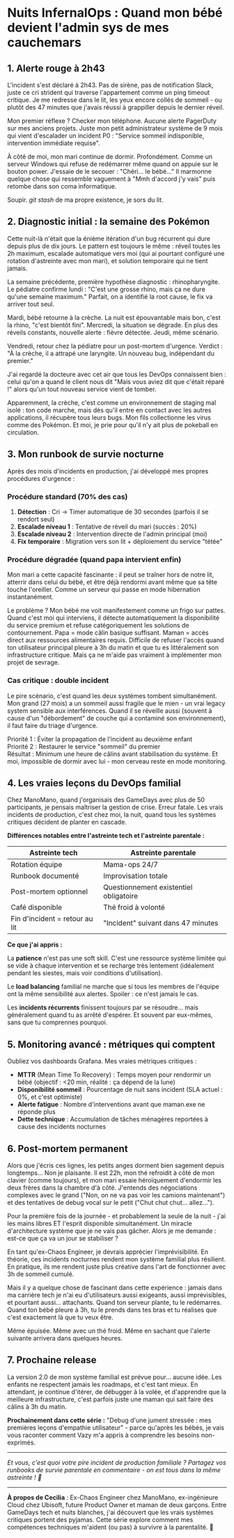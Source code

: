 # Nuits InfernalOps : Quand mon bébé devient l'admin sys de mes cauchemars

## 1. Alerte rouge à 2h43

L'incident s'est déclaré à 2h43. Pas de sirène, pas de notification Slack, juste ce cri strident qui traverse l'appartement comme un ping timeout critique. Je me redresse dans le lit, les yeux encore collés de sommeil - ou plutôt des 47 minutes que j'avais réussi à grappiller depuis le dernier réveil.

Mon premier réflexe ? Checker mon téléphone. Aucune alerte PagerDuty sur mes anciens projets. Juste mon petit administrateur système de 9 mois qui vient d'escalader un incident P0 : "Service sommeil indisponible, intervention immédiate requise".

À côté de moi, mon mari continue de dormir. Profondément. Comme un serveur Windows qui refuse de redémarrer même quand on appuie sur le bouton power. J'essaie de le secouer : "Chéri... le bébé..." Il marmonne quelque chose qui ressemble vaguement à "Mmh d'accord j'y vais" puis retombe dans son coma informatique.

Soupir. *git stash* de ma propre existence, je sors du lit.

## 2. Diagnostic initial : la semaine des Pokémon

Cette nuit-là n'était que la énième itération d'un bug récurrent qui dure depuis plus de dix jours. Le pattern est toujours le même : réveil toutes les 2h maximum, escalade automatique vers moi (qui ai pourtant configuré une rotation d'astreinte avec mon mari), et solution temporaire qui ne tient jamais.

La semaine précédente, première hypothèse diagnostic : rhinopharyngite. Le pédiatre confirme lundi : "C'est une grosse rhino, mais ça ne dure qu'une semaine maximum." Parfait, on a identifié la root cause, le fix va arriver tout seul. 

Mardi, bébé retourne à la crèche. La nuit est épouvantable mais bon, c'est la rhino, "c'est bientôt fini". Mercredi, la situation se dégrade. En plus des réveils constants, nouvelle alerte : fièvre détectée. Jeudi, même scénario.

Vendredi, retour chez la pédiatre pour un post-mortem d'urgence. Verdict : "À la crèche, il a attrapé une laryngite. Un nouveau bug, indépendant du premier."

J'ai regardé la docteure avec cet air que tous les DevOps connaissent bien : celui qu'on a quand le client nous dit "Mais vous aviez dit que c'était réparé !" alors qu'un tout nouveau service vient de tomber.

Apparemment, la crèche, c'est comme un environnement de staging mal isolé : ton code marche, mais dès qu'il entre en contact avec les autres applications, il récupère tous leurs bugs. Mon fils collectionne les virus comme des Pokémon. Et moi, je prie pour qu'il n'y ait plus de pokeball en circulation.

## 3. Mon runbook de survie nocturne

Après des mois d'incidents en production, j'ai développé mes propres procédures d'urgence :

### Procédure standard (70% des cas)
1. **Détection** : Cri → Timer automatique de 30 secondes (parfois il se rendort seul)
2. **Escalade niveau 1** : Tentative de réveil du mari (succès : 20%)
3. **Escalade niveau 2** : Intervention directe de l'admin principal (moi)
4. **Fix temporaire** : Migration vers son lit + déploiement du service "tétée"

### Procédure dégradée (quand papa intervient enfin)
Mon mari a cette capacité fascinante : il peut se traîner hors de notre lit, atterrir dans celui du bébé, et être déjà rendormi avant même que sa tête touche l'oreiller. Comme un serveur qui passe en mode hibernation instantanément. 

Le problème ? Mon bébé me voit manifestement comme un frigo sur pattes. Quand c'est moi qui interviens, il détecte automatiquement la disponibilité du service premium et refuse catégoriquement les solutions de contournement. Papa = mode câlin basique suffisant. Maman = accès direct aux ressources alimentaires requis. Difficile de refuser l'accès quand ton utilisateur principal pleure à 3h du matin et que tu es littéralement son infrastructure critique. Mais ça ne m'aide pas vraiment à implémenter mon projet de sevrage.

### Cas critique : double incident
Le pire scénario, c'est quand les deux systèmes tombent simultanément. Mon grand (27 mois) a un sommeil aussi fragile que le mien - un vrai legacy system sensible aux interférences. Quand il se réveille aussi (souvent à cause d'un "débordement" de couche qui a contaminé son environnement), il faut faire du triage d'urgence.

Priorité 1 : Éviter la propagation de l'incident au deuxième enfant  
Priorité 2 : Restaurer le service "sommeil" du premier  
Résultat : Minimum une heure de câlins avant stabilisation du système. Et moi, impossible de dormir avec lui - mon cerveau reste en mode monitoring.

## 4. Les vraies leçons du DevOps familial

Chez ManoMano, quand j'organisais des GameDays avec plus de 50 participants, je pensais maîtriser la gestion de crise. Erreur fatale. Les vrais incidents de production, c'est chez moi, la nuit, quand tous les systèmes critiques décident de planter en cascade.

**Différences notables entre l'astreinte tech et l'astreinte parentale :**

| Astreinte tech | Astreinte parentale |
|---|---|
| Rotation équipe | Mama-ops 24/7 |
| Runbook documenté | Improvisation totale |
| Post-mortem optionnel | Questionnement existentiel obligatoire |
| Café disponible | Thé froid à volonté |
| Fin d'incident = retour au lit | "Incident" suivant dans 47 minutes |

**Ce que j'ai appris :**

La **patience** n'est pas une soft skill. C'est une ressource système limitée qui se vide à chaque intervention et se recharge très lentement (idéalement pendant les siestes, mais voir conditions d'utilisation).

Le **load balancing** familial ne marche que si tous les membres de l'équipe ont la même sensibilité aux alertes. Spoiler : ce n'est jamais le cas.

Les **incidents récurrents** finissent toujours par se résoudre... mais généralement quand tu as arrêté d'espérer. Et souvent par eux-mêmes, sans que tu comprennes pourquoi.

## 5. Monitoring avancé : métriques qui comptent

Oubliez vos dashboards Grafana. Mes vraies métriques critiques :

- **MTTR** (Mean Time To Recovery) : Temps moyen pour rendormir un bébé (objectif : <20 min, réalité : ça dépend de la lune)
- **Disponibilité sommeil** : Pourcentage de nuit sans incident (SLA actuel : 0%, et c'est optimiste)
- **Alerte fatigue** : Nombre d'interventions avant que maman.exe ne réponde plus
- **Dette technique** : Accumulation de tâches ménagères reportées à cause des incidents nocturnes

## 6. Post-mortem permanent

Alors que j'écris ces lignes, les petits anges dorment bien sagement depuis longtemps... Non je plaisante. Il est 22h, mon thé refroidit à côté de mon clavier (comme toujours), et mon mari essaie héroïquement d'endormir les deux frères dans la chambre d'à côté. J'entends des négociations complexes avec le grand ("Non, on ne va pas voir les camions maintenant") et des tentatives de debug vocal sur le petit ("Chut chut chut... allez...").

Pour la première fois de la journée - et probablement la seule de la nuit - j'ai les mains libres ET l'esprit disponible simultanément. Un miracle d'architecture système que je ne vais pas gâcher. Alors je me demande : est-ce que ça va un jour se stabiliser ?

En tant qu'ex-Chaos Engineer, je devrais apprécier l'imprévisibilité. En théorie, ces incidents nocturnes rendent mon système familial plus résilient. En pratique, ils me rendent juste plus créative dans l'art de fonctionner avec 3h de sommeil cumulé.

Mais il y a quelque chose de fascinant dans cette expérience : jamais dans ma carrière tech je n'ai eu d'utilisateurs aussi exigeants, aussi imprévisibles, et pourtant aussi... attachants. Quand ton serveur plante, tu le redémarres. Quand ton bébé pleure à 3h, tu le prends dans tes bras et tu réalises que c'est exactement là que tu veux être.

Même épuisée. Même avec un thé froid. Même en sachant que l'alerte suivante arrivera dans quelques heures.

## 7. Prochaine release

La version 2.0 de mon système familial est prévue pour... aucune idée. Les enfants ne respectent jamais les roadmaps, et c'est tant mieux. En attendant, je continue d'itérer, de débugger à la volée, et d'apprendre que la meilleure infrastructure, c'est parfois juste une maman qui sait faire des câlins à 3h du matin.

**Prochainement dans cette série :** "Debug d'une jument stressée : mes premières leçons d'empathie utilisateur" - parce qu'après les bébés, je vais vous raconter comment Vazy m'a appris à comprendre les besoins non-exprimés.

---

*Et vous, c'est quoi votre pire incident de production familiale ? Partagez vos runbooks de survie parentale en commentaire - on est tous dans la même astreinte ! 🍵*

---

**À propos de Cecilia** : Ex-Chaos Engineer chez ManoMano, ex-ingénieure Cloud chez Ubisoft, future Product Owner et maman de deux garçons. Entre GameDays tech et nuits blanches, j'ai découvert que les vrais systèmes critiques portent des pyjamas. Cette série explore comment mes compétences techniques m'aident (ou pas) à survivre à la parentalité. 🍵